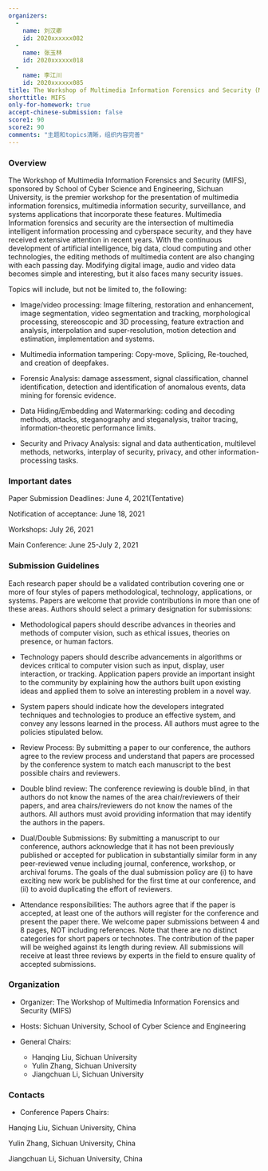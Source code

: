 ```yaml
---
organizers:
  -
    name: 刘汉卿
    id: 2020xxxxxx082
  -
    name: 张玉林
    id: 2020xxxxxx018
  -
    name: 李江川
    id: 2020xxxxxx085
title: The Workshop of Multimedia Information Forensics and Security (MIFS)
shorttitle: MIFS
only-for-homework: true
accept-chinese-submission: false
score1: 90
score2: 90
comments: "主题和topics清晰，组织内容完善"
---
```


### Overview

The Workshop of Multimedia Information Forensics and Security (MIFS), sponsored by School of Cyber Science and Engineering, Sichuan University, is the premier workshop for the presentation of multimedia information forensics, multimedia information security, surveillance, and systems applications that incorporate these features. Multimedia Information forensics and security are the intersection of multimedia intelligent information processing and cyberspace security, and they have received extensive attention in recent years. With the continuous development of artificial intelligence, big data, cloud computing and other technologies, the editing methods of multimedia content are also changing with each passing day. Modifying digital image, audio and video data becomes simple and interesting, but it also faces many security issues.

Topics will include, but not be limited to, the following:

- Image/video processing: Image filtering, restoration and enhancement, image segmentation, video segmentation and tracking, morphological processing, stereoscopic and 3D processing, feature extraction and analysis, interpolation and super-resolution, motion detection and estimation, implementation and systems.

- Multimedia information tampering: Copy-move, Splicing, Re-touched, and creation of deepfakes.

- Forensic Analysis: damage assessment, signal classification, channel identification, detection and identification of anomalous events, data mining for forensic evidence.

- Data Hiding/Embedding and Watermarking: coding and decoding methods, attacks, steganography and steganalysis, traitor tracing, information-theoretic performance limits.

- Security and Privacy Analysis: signal and data authentication, multilevel methods, networks, interplay of security, privacy, and other information-processing tasks.

### Important dates

Paper Submission Deadlines: June 4, 2021(Tentative)

Notification of acceptance: June 18, 2021

Workshops: July 26, 2021

Main Conference: June 25-July 2, 2021



### Submission Guidelines

Each research paper should be a validated contribution covering one or more of four styles of papers methodological, technology, applications, or systems. Papers are welcome that provide contributions in more than one of these areas. Authors should select a primary designation for submissions:

- Methodological papers should describe advances in theories and methods of computer vision, such as ethical issues, theories on presence, or human factors.

- Technology papers should describe advancements in algorithms or devices critical to computer vision such as input, display, user interaction, or tracking. Application papers provide an important insight to the community by explaining how the authors built upon existing ideas and applied them to solve an interesting problem in a novel way.

- System papers should indicate how the developers integrated techniques and technologies to produce an effective system, and convey any lessons learned in the process. All authors must agree to the policies stipulated below.

- Review Process: By submitting a paper to our conference, the authors agree to the review process and understand that papers are processed by the conference system to match each manuscript to the best possible chairs and reviewers.

- Double blind review: The conference reviewing is double blind, in that authors do not know the names of the area chair/reviewers of their papers, and area chairs/reviewers do not know the names of the authors. All authors must avoid providing information that may identify the authors in the papers.

- Dual/Double Submissions: By submitting a manuscript to our conference, authors acknowledge that it has not been previously published or accepted for publication in substantially similar form in any peer-reviewed venue including journal, conference, workshop, or archival forums. The goals of the dual submission policy are (i) to have exciting new work be published for the first time at our conference, and (ii) to avoid duplicating the effort of reviewers.

- Attendance responsibilities: The authors agree that if the paper is accepted, at least one of the authors will register for the conference and present the paper there. We welcome paper submissions between 4 and 8 pages, NOT including references. Note that there are no distinct categories for short papers or technotes. The contribution of the paper will be weighed against its length during review. All submissions will receive at least three reviews by experts in the field to ensure quality of accepted submissions.


### Organization

- Organizer: The Workshop of Multimedia Information Forensics and Security (MIFS)

- Hosts: Sichuan University, School of Cyber Science and Engineering

- General Chairs:
  - Hanqing Liu, Sichuan University
  - Yulin Zhang, Sichuan University
  - Jiangchuan Li, Sichuan University

### Contacts

- Conference Papers Chairs:

Hanqing Liu, Sichuan University, China

Yulin Zhang, Sichuan University, China

Jiangchuan Li, Sichuan University, China

